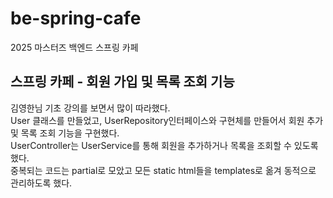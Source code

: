 # be-spring-cafe
2025 마스터즈 백엔드 스프링 카페
## 스프링 카페 - 회원 가입 및 목록 조회 기능
김영한님 기초 강의를 보면서 많이 따라했다.  
User 클래스를 만들었고, UserRepository인터페이스와 구현체를 만들어서 회원 추가 및 목록 조회 기능을 구현했다.  
UserController는 UserService를 통해 회원을 추가하거나 목록을 조회할 수 있도록 했다.  
중복되는 코드는 partial로 모았고 모든 static html들을 templates로 옮겨 동적으로 관리하도록 했다.  
